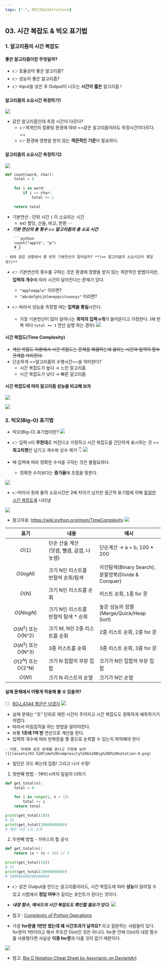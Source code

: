 ```yaml
---
tags: ["-", KDT/DataStructure]
---
```



## 03. 시간 복잡도 & 빅오 표기법

### 1. 알고리즘의 시간 복잡도
#### 좋은 알고리즘이란 무엇일까? 
- 👉 효율성이 좋은 알고리즘?
- 👉 성능이 좋은 알고리즘? 
- 👉 Input을 넣은 후 Output이 나오는 **시간이 짧은** 알고리즘 !

#### 알고리즘의 소요시간 측정하기1 
![](assets/03.%20time%20complexity%20&%20Big%20O%20notation-2.png)
- 같은 알고리즘인데 측정 시간이 다르다? 
	- 👉개개인의 컴퓨팅 환경에 따라 ==같은 알고리즘이라도 측정시간이다르다. ==
	- 👉 환경에 영향을 받지 않는 **객관적인 기준**이 필요하다. 


#### 알고리즘의 소요시간 측정하기2 
![](assets/03.%20time%20complexity%20&%20Big%20O%20notation.png)

```python
def count(word, char): 
	total = 0
	
	for i in word: 
		if i == char: 
			total += 1
			
	return total
```

- 기본연산 : 단위 시간 ` 1 ` 이 소요되는 시간 
	- ex) 할당, 산술, 비교, 반환 $\cdots$
- ***기본 연산의 총 횟수 == 알고리즘의 총 소요 시간***  


```ad-question
	```python
	count("apple", "p") 
	# 2
	```
- 위와 같은 상황에서 몇 번의 기본연산이 일어날까? **(== 알고리즘의 소요시간이 몇일까?)**
```


- 👉 기본연산의 횟수를 구하는 것은 환경에 영향을 받지 않는 객관적인 방법이지만, **입력의 개수**에 따라 시간이 달라진다는 문제가 있다. 
	- `"appleapple"` 이라면? 
	- `"abcdefghijklmnopqrstuvwxyz"` 이라면?

- 👉 따라서 성능을 측정할 때는 **입력을 통일**시킨다. 
	- 가장 기본연산이 많이 일어나는 **최악의 입력 n개**가 들어온다고 가정한다. (매 반복 마다 `total += 1` 연산 실행 하는 경우)
![](assets/03.%20time%20complexity%20&%20Big%20O%20notation-1.png)

#### 시간 복잡도(Time Complexity)
- ~~계산 복잡도 이론에서 시간 복잡도는 문제를 해결하는데 걸리는 시간과 입력의 함수 관계를 가리킨다.~~
- 단순하게 ==알고리즘의 수행시간==을 의미한다?
	- 시간 복잡도가 높다 → 느린 알고리즘
	- 시간 복잡도가 낮다 → 빠른 알고리즘

#### 시간 복잡도에 따라 알고리즘 성능을 비교해 보자 
![](assets/03.%20time%20complexity%20&%20Big%20O%20notation-3.png)

![](assets/03.%20time%20complexity%20&%20Big%20O%20notation-4.png)


### 2. 빅오(Big-O) 표기법
- 빅오(Big-O) 표기법이란?
![](assets/03.%20time%20complexity%20&%20Big%20O%20notation-5.png)

- 👉 입력 n이 **무한대**로 커진다고 가정하고 시간 복잡도를 간단하게 표시하는 것
	 ==**최고차항**만 남기고 계수와 상수 제거 👇
	![](assets/03.%20time%20complexity%20&%20Big%20O%20notation-6.png)

- 매 입력에 따라 정확한 수식을 구하는 것은 불필요하다. 
	- 정확한 수치보다는 **증가율**에 초점을 맞춘다.

![](assets/03.%20time%20complexity%20&%20Big%20O%20notation-7.png)

- 👉따라서 원래 둘의 소요시간은 2배 차이가 났지만 점근적 표기법에 의해 <u>동일한 시간 복잡도</u>를 나타냄

![](assets/big-o.jpg)

- 참고자료: https://wiki.python.org/moin/TimeComplexity
![](assets/03.%20시간%20복잡도(time%20complexity)%20&%20빅오%20표기법%20(Big%20O%20notation).png)

| 표기 | 내용 |예시 |
| :---: | ---------------------------------------------- | --------------------------------------------------- |
| $O(1)$    | 단순 산술 계산<br>(덧셈, 뺄셈, 곱셉, 나눗셈) | 단순계산 → a + b, 100 * 200                        |
| $O(logN)$    | 크기 N인 리스트를 <br>반절씩 순회/탐색    | 이진탐색(Binary Search), <br>분할정복(Divide & Conquer) |
| $O(N)$    | 크기 N인 리스트를 순회                   | 리스트 순회, 1중 for 문                             |
| $O(NlogN)$    |크기 N인 리스트를 <br>반절씩 탐색 * 순회 | 높은 성능의 정렬<br>(Merge/Quick/Heap Sort)             |
| $O(N^2)$ 또는 O(N^2)  |크기 M, N인 2중 리스트를 순회          | 2중 리스트 순회, 2중 for 문                         |
| $O(N^3)$ 또는 O(N^3)|3중 리스트를 순회                      | 3중 리스트 순회, 3중 for 문                         |
| $O(2^N)$ 또는 O(2^N) | 크기 N 집합의 부분 집합                | 크기가 N인 집합의 부분 집합                         |
| $O(N!)$    | 크기 N 리스트의 순열                    | 크기가 N인 순열                                     |

#### 실제 문제에서 어떻게 적용해 볼 수 있을까? 
- [ ] [BOJ_4344 평균은 넘겠지](https://www.acmicpc.net/problem/4344)
![](assets/03.%20time%20complexity%20&%20Big%20O%20notation-8.png)

- 실제 문제는 “초” 단위로 제한 시간이 주어지고 시간 복잡도도 정확하게 예측하기가 어렵다. 
- 따라서 어림짐작을 하는 방법을 알아야한다. 
- 보통 **1초에 1억 번** 연산으로 계산을 한다. 
- 입력의 개수에 따라 반복문을 몇 중으로 순회할 수 있는지 파악해야 한다

```ad-question
- 가령, 아래와 같은 문제를 푼다고 가정해 보자
![](assets/03.%20time%20complexity%20&%20Big%20O%20notation-9.png)
```

- 일단은 코드 짜는데 집중! 그리고 나서 수정!

1) 첫번째 방법 - 1부터 n까지 일일히 더하기 
```python
def get_total(n): 
	total = 0 
	
	for i in range(1, n + 1): 
		total += i 
	return total 
	
print(get_total(10))
# 55 
print(get_total(1000000000))
# 제한 시간 1초 초과
```

2) 두번째 방법 - 가우스의 합 공식
```python
def get_total(n): 
	return (n * (n + 1)) // 2 
	
print(get_total(10)) 
# 55 
print(get_total(1000000000))
# 500000000500000000
```


- 👉 같은 Output을 만드는 알고리즘이라도, 시간 복잡도에 따라 **성능**이 달라질 수 있고 시험에서 **정답 여부**가 갈리는 포인트가 된다는 것이다.

- ***내장 함수, 메서드의 시간 복잡도도 확인할 필요가 있다.***
![](assets/03.%20time%20complexity%20&%20Big%20O%20notation-10.png)
- 참고 : [Complexity of Python Operations](https://www.ics.uci.edu/~pattis/ICS-33/lectures/complexitypython.txt)
- 가끔 **for문을 1번만 썼는데 왜 시간초과가 날까요?** 라고 질문하는 사람들이 있다. for문이 1번이라고 해서 무조건 O(n)인 것은 아니다. for문 안에 O(n)의 내장 함수를 사용했다면 사실상 **이중 for문**과 다를 것이 없기 때문이다.

![](assets/big_o_notation_cheat_sheet_by_assyrianic_dclrxt1-pre.jpg)

- 참고: [Big O Notation Cheat Sheet by Assyrianic on DeviantArt](https://www.deviantart.com/assyrianic/art/Big-O-Notation-Cheat-Sheet-762169573)